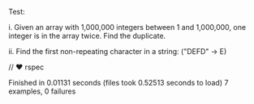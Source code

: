 Test:

i. Given an array with 1,000,000 integers between 1 and 1,000,000, one integer is in the array twice. Find the duplicate.

ii. Find the first non-repeating character in a string: ("DEFD" -> E)


// ♥ rspec

Finished in 0.01131 seconds (files took 0.52513 seconds to load)
7 examples, 0 failures
